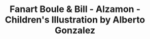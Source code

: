 ---
layout: portfolio
title: Fanart Boule & Bill - Alzamon - Children's Illustration by Alberto Gonzalez
categories: 
    - homepage
    - illustration
pretty_category: Illustration
pretty_title: "Fan Art: Boule & Bill"
permalink: /portfolio/fanart-boule-bill
sort_number: 16
masonryimage: /assets/images/portfolio/2018_fa_bouleBillRockwell@400w.jpg
fullsizeimage: /assets/images/portfolio/2018_fa_bouleBillRockwell@1500w.jpg
work_details:
    - Digital artwork, 2018
    - "Here I combined two of my favorite influential artists: Belgian comics artist <a href='https://www.lambiek.net/artists/r/roba.htm' target='blank'>Jean Roba</a> and American illustrator <a href='https://en.wikipedia.org/wiki/Norman_Rockwell' target='blank'>Norman Rockwell</a>. This is a parody of the latter's iconic '<a href='https://commons.wikimedia.org/wiki/File:1921-6-4_No_Swimming_-_Norman_Rockwell.jpg' target='_blank'>No Swimming'</a> illustration for the New York Post with the main characters of the former."

---